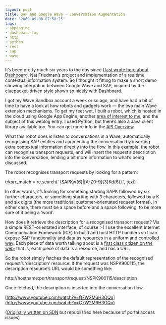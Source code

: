 ```yaml
---
layout: post
title: SAP and Google Wave - Conversation Augmentation
date: '2009-09-08 07:58:25'
tags:
- appengine
- dashboard-tag
- http
- python
- rest
- sap
- wave
---
```



It’s been pretty much six years to the day since [I last wrote here about Dashboard](http://www.pipetree.com/qmacro/blog/tag/dashboard/), Nat Friedman’s project and implementation of a realtime contextual information system. So I thought it fitting to make a short demo showing integration between Google Wave and SAP, inspired by the cluepacket-driven style shown so nicely with Dashboard.

I got my Wave Sandbox account a week or so ago, and have had a bit of time to have a look at how robots and gadgets work — the two main Wave extension mechanisms. To get my feet wet, I built a robot, which is hosted in the cloud using Google App Engine, another [area of interest to me](http://www.pipetree.com/qmacro/blog/tag/appengine/), and the subject of this weblog entry. I used Python, but there’s also a Java client library available too. You can get more info in the [API Overview](http://code.google.com/apis/wave/guide.html).

What this robot does is listen to conversations in a Wave, automatically recognising SAP entities and augmenting the conversation by inserting extra contextual information directly into the flow. In this example, the robot can recognise transport requests, and will insert the request’s description into the conversation, lending a bit more information to what’s being discussed.

The robot recognises transport requests by looking for a pattern:

trkorr_match = re.search(' (SAPKw{6}|[A-Z0-9]{3}Kd{6}) ', text)

In other words, it’s looking for something starting SAPK followed by six further characters, or something starting with 3 characters, followed by a K and six digits (the more traditional customer-orientated request format). In either case, there must be a space before and a space following, to be more sure of it being a ‘word’.

How does it retrieve the description for a recognised transport request? Via a simple REST-orientated interface, of course :-) I use the excellent Internet Communication Framework (ICF) to build and host HTTP handlers so I can [expose SAP functionality and data as resources in a uniform and controlled way](https://www.sdn.sap.com/irj/scn/weblogs?blog=/pub/wlg/584). Each piece of data worth talking about is a [first class citizen on the web](http://www.pipetree.com/qmacro/blog/2009/06/information-vs-behaviour/); that is, each piece of data is a resource, and has a URL.

So the robot simply fetches the default representation of the recognised request’s ‘description’ resource. If the request was NSPK900115, the description resource’s URL would be something like:

http://hostname:port/transport/request/NSPK900115/description

Once fetched, the description is inserted into the conversation flow.

<object data="http://www.youtube.com/v/G7W2M6H3OQo&hl=en&fs=1&" height="340" type="application/x-shockwave-flash" width="560"><param name="allowFullScreen" value="true"></param><param name="allowscriptaccess" value="always"></param><param name="src" value="http://www.youtube.com/v/G7W2M6H3OQo&hl=en&fs=1&"></param><param name="allowfullscreen" value="true"></param></object>

[http://www.youtube.com/watch?v=G7W2M6H3OQo](http://www.youtube.com/watch?v=G7W2M6H3OQo)

([Originally written on SDN](http://weblogs.sdn.sap.com/pub/wlg/15721) but republished here because of portal access issues)


